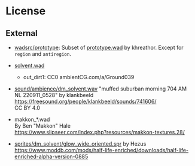 # License
## External
- [wadsrc/prototype](./wadsrc/prototype):
    Subset of [prototype.wad](https://www.slipseer.com/index.php?resources/prototype-wad.263/) by khreathor.
    Except for `region` and `antiregion`.

- [solvent.wad](./wadsrc/solvent)
    - out_dirt1: CC0 ambientCG.com/a/Ground039

- [sound/ambience/dm_solvent.wav](./sound/ambience/dm_solvent.wav)
  "muffed suburban morning 704 AM NL 220911_0528" by klankbeeld  
  https://freesound.org/people/klankbeeld/sounds/741606/  
  CC BY 4.0

- makkon_*.wad  
  By Ben "Makkon" Hale  
  https://www.slipseer.com/index.php?resources/makkon-textures.28/

- [sprites/dm_solvent/glow_wide_oriented.spr](sprites/dm_solvent/glow_wide_oriented.spr) by Hezus  
  https://www.moddb.com/mods/half-life-enriched/downloads/half-life-enriched-alpha-version-0885
